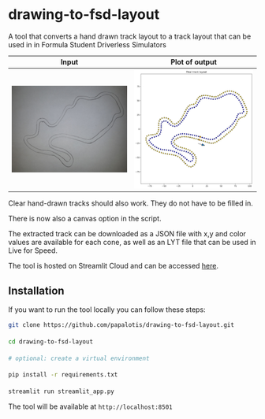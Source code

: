 # drawing-to-fsd-layout

A tool that converts a hand drawn track layout to a track layout that can be used in in Formula Student Driverless Simulators

<!-- It will turn this image ![before](media/before.png) into this ![after](media/after.png) -->
<!-- Table with before and after images side by side -->
| Input | Plot of output |
| --- | --- |
| ![before](media/before.png) | ![after](media/after.png) |

Clear hand-drawn tracks should also work. They do not have to be filled in.

There is now also a canvas option in the script.

The extracted track can be downloaded as a JSON file with x,y and color values are available for each cone, as well as an LYT file that can be used in Live for Speed.

The tool is hosted on Streamlit Cloud and can be accessed [here](https://drawing-to-fsd-layout.streamlit.app/).

## Installation

If you want to run the tool locally you can follow these steps:

```bash
git clone https://github.com/papalotis/drawing-to-fsd-layout.git

cd drawing-to-fsd-layout

# optional: create a virtual environment

pip install -r requirements.txt

streamlit run streamlit_app.py
```

The tool will be available at `http://localhost:8501`